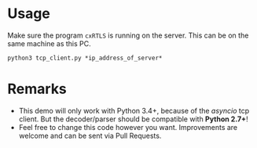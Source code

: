 # Usage
Make sure the program `cxRTLS` is running on the server. This can be on the same machine as this PC.
```
python3 tcp_client.py *ip_address_of_server*
```

# Remarks
 - This demo will only work with Python 3.4+, because of the *asyncio* tcp client. But the decoder/parser should be compatible with **Python 2.7+**!
 - Feel free to change this code however you want. Improvements are welcome and can be sent via Pull Requests.
